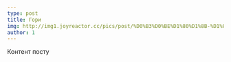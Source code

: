 ```yaml
---
type: post
title: Гори
img: http://img1.joyreactor.cc/pics/post/%D0%B3%D0%BE%D1%80%D1%8B-%D1%80%D0%B5%D0%BA%D0%B0-%D0%90%D0%BB%D1%82%D0%B0%D0%B9-6301071.jpeg
author: 1
---
```


Контент постy